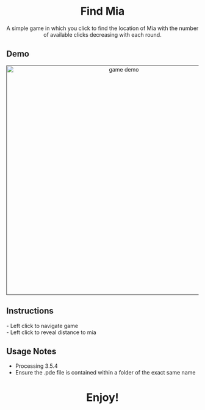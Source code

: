 <h1 align="center">Find Mia</h1>

<p align="center">
  A simple game in which you click to find the location of Mia with the number of available clicks decreasing with each round. 
</p>

## Demo
<p align="center">
  <a href="">
    <img 
      align="center"
      alt="game demo"
      width="600"  
      src="" 
    />
  </a>
</p>

## Instructions
<p>- Left click to navigate game
<br>- Left click to reveal distance to mia
</p>


## Usage Notes
* Processing 3.5.4
* Ensure the .pde file is contained within a folder of the exact same name

<h1 align="center">Enjoy!</h1>
